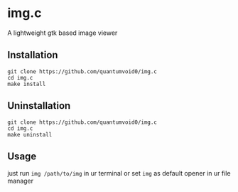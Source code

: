 # img.c
A lightweight gtk based image viewer

## Installation

```fish
git clone https://github.com/quantumvoid0/img.c
cd img.c
make install
```

## Uninstallation

```fish
git clone https://github.com/quantumvoid0/img.c
cd img.c
make uninstall
```

## Usage

just run `img /path/to/img` in ur terminal or set `img` as default opener in ur file manager

